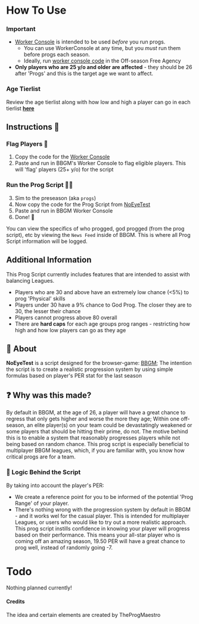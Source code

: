# How To Use

### Important
- [Worker Console](WorkerConsole.js) is intended to be used *before* you run progs.
  - You can use WorkerConsole at any time, but you *must* run them before progs each season.
  - Ideally, run [worker console code](WorkerConsole.js) in the Off-season Free Agency
- **Only players who are 25 y/o and older are affected** - they should be 26 after 'Progs' and this is the target age we want to affect.

### Age Tierlist
Review the age tierlist along with how low and high a player can go in each tierlist **[here](tiers.md)**

## Instructions 📓

### Flag Players 🚩

1. Copy the code for the [Worker Console](WorkerConsole.js)
2. Paste and run in BBGM's Worker Console to flag eligible players. This will 'flag' players (25+ y/o) for the script

### Run the Prog Script 🏃‍♂️

3. Sim to the preseason (aka `progs`)
4. Now copy the code for the Prog Script from [NoEyeTest](NoEyeTest.js)
5. Paste and run in BBGM Worker Console
6. Done! 👏

You can view the specifics of who progged, god progged (from the prog script), etc by viewing the `News Feed` inside of BBGM. This is where all Prog Script information will be logged.

## Additional Information



This Prog Script currently includes features that are intended to assist with balancing Leagues.

- Players who are 30 and above have an extremely low chance (<5%) to prog 'Physical' skills
- Players under 30 have a 9% chance to God Prog. The closer they are to 30, the lesser their chance
- Players cannot progress above 80 overall
- There are **hard caps** for each age groups prog ranges - restricting how high and how low players can go as they age

## :book: About

**NoEyeTest** is a script designed for the browser-game: [BBGM](http://www.basketball-gm.com); The intention the script is to create a realistic progression system by using simple formulas based on player's PER stat for the last season

## :question: Why was this made?

By default in BBGM, at the age of 26, a player will have a great chance to regress that only gets higher and worse the more they age; Within one off-season, an elite player(s) on your team could be devastatingly weakened or some players that should be hitting their prime, do not. The motive behind this is to enable a system that reasonably progresses players while not being based on random chance. This prog script is especially beneficial to multiplayer BBGM leagues, which, if you are familiar with, you know how critical progs are for a team.

### :brain: Logic Behind the Script

By taking into account the player's PER:

- We create a reference point for you to be informed of the potential 'Prog Range' of your player.
- There's nothing wrong with the progression system by default in BBGM - and it works wel for the casual player. This is intended for multiplayer Leagues, or users who would like to try out a more realistic approach. This prog script instills confidence in knowing your player will progress based on their performance. This means your all-star player who is coming off an amazing season, 19.50 PER will have a great chance to prog well, instead of randomly going -7.

# Todo

Nothing planned currently!

#### Credits

The idea and certain elements are created by TheProgMaestro
